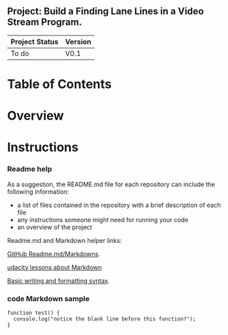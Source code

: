 ## **Project: Build a Finding Lane Lines in a Video Stream Program.** 

| Project Status | Version |
| --- | --- |
| To do | V0.1 |

# **Table of Contents** 

# **Overview** 

# **Instructions** 

### **Readme help**

As a suggestion, the README.md file for each repository can include the following information:

- a list of files contained in the repository with a brief description of each file
- any instructions someone might need for running your code
- an overview of the project

Readme.md and Markdown helper links: 

[GitHub Readme.md/Markdowns](https://docs.github.com/en/free-pro-team@latest/github/writing-on-github).

[udacity lessons about Markdown](https://classroom.udacity.com/courses/ud777/lessons/5338568539/concepts/53931993710923)

[Basic writing and formatting syntax](https://docs.github.com/en/free-pro-team@latest/github/writing-on-github/basic-writing-and-formatting-syntax).

### **code Markdown sample**

```
function test() {
  console.log("notice the blank line before this function?");
}
```
